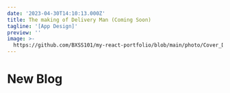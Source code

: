 ```yaml
---
date: '2023-04-30T14:10:13.000Z'
title: The making of Delivery Man (Coming Soon)
tagline: '[App Design]'
preview: ''
image: >-
  https://github.com/BXSS101/my-react-portfolio/blob/main/photo/Cover_DeliveryMan.jpg?raw=true
---
```

# New Blog
